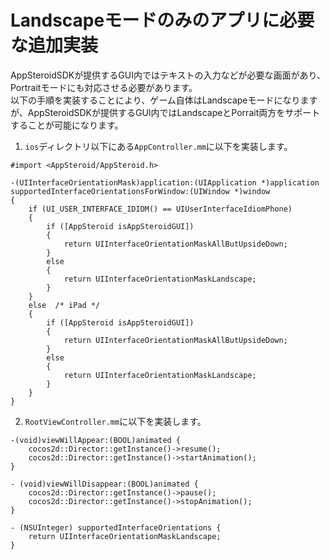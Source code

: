 # Landscapeモードのみのアプリに必要な追加実装

AppSteroidSDKが提供するGUI内ではテキストの入力などが必要な画面があり、Portraitモードにも対応させる必要があります。  
以下の手順を実装することにより、ゲーム自体はLandscapeモードになりますが、AppSteroidSDKが提供するGUI内ではLandscapeとPorrait両方をサポートすることが可能になります。

1. `ios`ディレクトリ以下にある`AppController.mm`に以下を実装します。  

```
#import <AppSteroid/AppSteroid.h>
```
```
-(UIInterfaceOrientationMask)application:(UIApplication *)application
supportedInterfaceOrientationsForWindow:(UIWindow *)window
{
    if (UI_USER_INTERFACE_IDIOM() == UIUserInterfaceIdiomPhone)
    {
        if ([AppSteroid isAppSteroidGUI])
        {
            return UIInterfaceOrientationMaskAllButUpsideDown;
        }
        else
        {
            return UIInterfaceOrientationMaskLandscape;
        }
    }
    else  /* iPad */
    {
        if ([AppSteroid isAppSteroidGUI])
        {
            return UIInterfaceOrientationMaskAllButUpsideDown;
        }
        else
        {
            return UIInterfaceOrientationMaskLandscape;
        }
    }
}
```

2. `RootViewController.mm`に以下を実装します。

```
-(void)viewWillAppear:(BOOL)animated {
    cocos2d::Director::getInstance()->resume();
    cocos2d::Director::getInstance()->startAnimation();
}

- (void)viewWillDisappear:(BOOL)animated {
    cocos2d::Director::getInstance()->pause();
    cocos2d::Director::getInstance()->stopAnimation();
}

- (NSUInteger) supportedInterfaceOrientations {
    return UIInterfaceOrientationMaskLandscape;
}
```